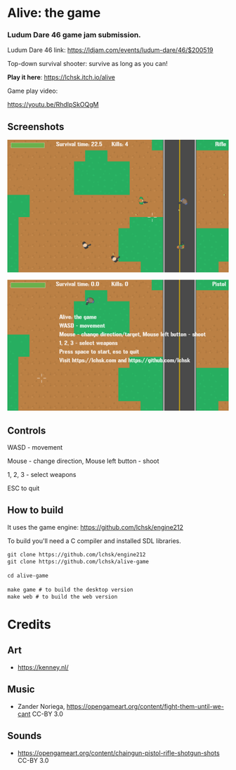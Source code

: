 # Alive: the game

### Ludum Dare 46 game jam submission.

Ludum Dare 46 link: https://ldjam.com/events/ludum-dare/46/$200519

Top-down survival shooter: survive as long as you can!

**Play it here**: https://lchsk.itch.io/alive

Game play video:

https://youtu.be/RhdIpSkOQgM

## Screenshots

![Alive game screenshot](./alive_screenshot_1.png)

![Alive game screenshot](./alive_screenshot_2.png)

## Controls

WASD - movement

Mouse - change direction, Mouse left button - shoot

1, 2, 3 - select weapons

ESC to quit

## How to build

It uses the game engine: https://github.com/lchsk/engine212

To build you'll need a C compiler and installed SDL libraries.

```
git clone https://github.com/lchsk/engine212
git clone https://github.com/lchsk/alive-game

cd alive-game

make game # to build the desktop version
make web # to build the web version
```

# Credits

## Art

- https://kenney.nl/

## Music

- Zander Noriega, https://opengameart.org/content/fight-them-until-we-cant
CC-BY 3.0

## Sounds

- https://opengameart.org/content/chaingun-pistol-rifle-shotgun-shots
CC-BY 3.0
